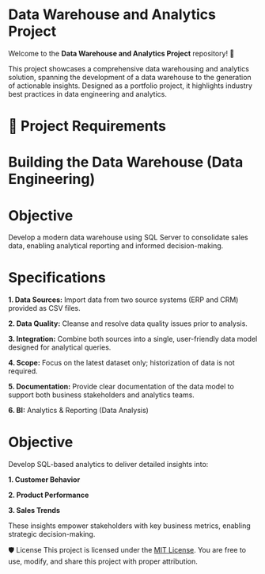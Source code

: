 # Data Warehouse and Analytics Project

Welcome to the **Data Warehouse and Analytics Project** repository! 🚀

This project showcases a comprehensive data warehousing and analytics solution, spanning the development of a data warehouse to the generation of actionable insights. Designed as a portfolio project, it highlights industry best practices in data engineering and analytics.

# 🚀 Project Requirements

# Building the Data Warehouse (Data Engineering)

# Objective

Develop a modern data warehouse using SQL Server to consolidate sales data, enabling analytical reporting and informed decision-making.

# Specifications

**1. Data Sources:** Import data from two source systems (ERP and CRM) provided as CSV files.

**2. Data Quality:** Cleanse and resolve data quality issues prior to analysis.

**3. Integration:** Combine both sources into a single, user-friendly data model designed for analytical queries.

**4. Scope:** Focus on the latest dataset only; historization of data is not required.

**5. Documentation:** Provide clear documentation of the data model to support both business stakeholders and analytics teams.

**6. BI:** Analytics & Reporting (Data Analysis)


# Objective

Develop SQL-based analytics to deliver detailed insights into:

**1. Customer Behavior**

**2. Product Performance**

**3. Sales Trends**


These insights empower stakeholders with key business metrics, enabling strategic decision-making.

🛡️ License
This project is licensed under the [MIT License](https://github.com/deepikakandi/sql-data-warehouse-project/blob/main/LICENSE). You are free to use, modify, and share this project with proper attribution.
